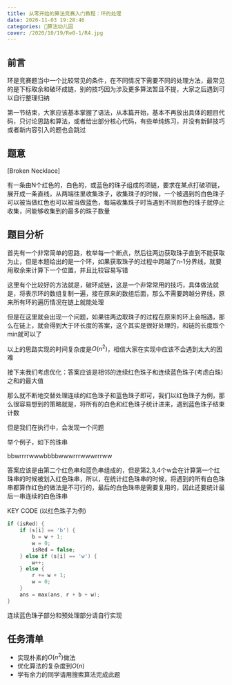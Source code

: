 ```yaml
---
title: 从零开始的算法竞赛入门教程：环的处理
date: 2020-11-03 19:28:46
categories: 🍭算法幼儿园
cover: /2020/10/19/Re0-1/R4.jpg
---
```


## 前言

环是竞赛题当中一个比较常见的条件，在不同情况下需要不同的处理方法，最常见的是下标取余和破环成链，别的技巧因为涉及更多算法暂且不提，大家之后遇到可以自行整理归纳

第一节结束，大家应该基本掌握了语法，从本篇开始，基本不再放出具体的题目代码，只讨论思路和算法，或者给出部分核心代码，有些单纯练习，并没有新鲜技巧或者新内容引入的题也会跳过

## 题意

[Broken Necklace]

有一条由N个红色的，白色的，或蓝色的珠子组成的项链，要求在某点打破项链，展开成一条直线，从两端往里收集珠子，收集珠子的时候，一个被遇到的白色珠子可以被当做红色也可以被当做蓝色，每端收集珠子时当遇到不同颜色的珠子就停止收集，问能够收集到的最多的珠子数量

## 题目分析

首先有一个非常简单的思路，枚举每一个断点，然后往两边获取珠子直到不能获取为止，但是本题给出的是一个环，如果获取珠子的过程中跨越了n-1分界线，就要用取余来计算下一个位置，并且比较容易写错

这里有个比较好的方法就是，破环成链，这是一个非常常用的技巧，具体做法就是，将表示环的数组复制一遍，接在原来的数组后面，那么不需要跨越分界线，原来所有环的遍历情况在链上就能处理

但是在这里就会出现一个问题，如果往两边取珠子的过程在原来的环上会相遇，那么在链上，就会得到大于环长度的答案，这个其实是很好处理的，和链的长度取个min就可以了

以上的思路实现的时间复杂度是$O(n^2)$，相信大家在实现中应该不会遇到太大的困难

接下来我们考虑优化：答案应该是相邻的连续红色珠子和连续蓝色珠子(考虑白珠)之和的最大值

那么就不断地交替处理连续的红色珠子和蓝色珠子即可，我们以红色珠子为例，那么很容易想到的策略就是，将所有的白色和红色珠子统计进来，遇到蓝色珠子结束计数

但是我们在执行中，会发现一个问题

举个例子，如下的珠串

bbwrrrrwwwbbbbwwwrrrwwwrrrww

答案应该是由第二个红色串和蓝色串组成的，但是第2,3,4个w会在计算第一个红珠串的时候被划入红色珠串，所以，在统计红色珠串的时候，将遇到的所有白色珠串都算作红色的做法是不可行的，最后的白色珠串是需要复用的，因此还要统计最后一串连续的白色珠串

KEY CODE (以红色珠子为例)

```cpp
if (isRed) {
    if (s[i] == 'b') {
        b = w + 1;
        w = 0;
        isRed = false;
    } else if (s[i] == 'w') {
        w++;
    } else {
        r += w + 1;
        w = 0;
    }
    ans = max(ans, r + b + w);
}
```

连续蓝色珠子部分和预处理部分请自行实现

## 任务清单

* 实现朴素的$O(n^2)$做法
* 优化算法的复杂度到$O(n)$
* 学有余力的同学请用搜索算法完成此题

